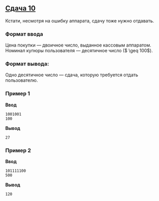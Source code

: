 ## [Сдача 10](../../../solutions/2.1/21_r.py)

Кстати, несмотря на ошибку аппарата, сдачу тоже нужно отдавать.

### Формат ввода

Цена покупки — двоичное число, выданное кассовым аппаратом.
Номинал купюры пользователя — десятичное число ($ \geq 100$).

### Формат вывода:

Одно десятичное число — сдача, которую требуется отдать пользователю.

### Пример 1

**Ввод**
```plaintext
1001001
100
```

**Вывод**
```plaintext
27
```

### Пример 2

**Ввод**
```plaintext
101111100
500
```

**Вывод**
```plaintext
120
```